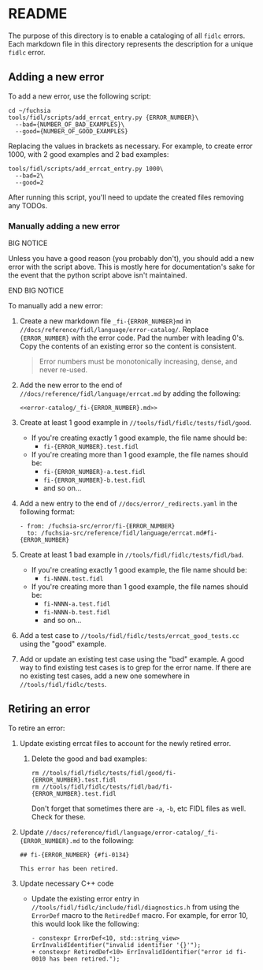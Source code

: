 # README

The purpose of this directory is to enable a cataloging of all `fidlc` errors.
Each markdown file in this directory represents the description for a unique
`fidlc` error.

## Adding a new error

To add a new error, use the following script:

```
cd ~/fuchsia
tools/fidl/scripts/add_errcat_entry.py {ERROR_NUMBER}\
  --bad={NUMBER_OF_BAD_EXAMPLES}\
  --good={NUMBER_OF_GOOD_EXAMPLES}
```

Replacing the values in brackets as necessary. For example, to create error
1000, with 2 good examples and 2 bad examples:

```
tools/fidl/scripts/add_errcat_entry.py 1000\
  --bad=2\
  --good=2
```

After running this script, you'll need to update the created files removing any
TODOs.

### Manually adding a new error

BIG NOTICE

Unless you have a good reason (you probably don't), you should add a new error
with the script above. This is mostly here for documentation's sake for the
event that the python script above isn't maintained.

END BIG NOTICE

To manually add a new error:

1. Create a new markdown file `_fi-{ERROR_NUMBER}md` in
  `//docs/reference/fidl/language/error-catalog/`. Replace `{ERROR_NUMBER}` with
  the error code. Pad the number with leading 0's. Copy the contents of an
  existing error so the content is consistent.

    > Error numbers must be monotonically increasing, dense, and never re-used.

1. Add the new error to the end of `//docs/reference/fidl/language/errcat.md` by
  adding the following:

    ```
    <<error-catalog/_fi-{ERROR_NUMBER}.md>>
    ```

1. Create at least 1 good example in `//tools/fidl/fidlc/tests/fidl/good`.
    + If you're creating exactly 1 good example, the file name should be:
        + `fi-{ERROR_NUMBER}.test.fidl`
    + If you're creating more than 1 good example, the file names should be:
        + `fi-{ERROR_NUMBER}-a.test.fidl`
        + `fi-{ERROR_NUMBER}-b.test.fidl`
        + and so on...

1. Add a new entry to the end of `//docs/error/_redirects.yaml` in the following format:

    ```
    - from: /fuchsia-src/error/fi-{ERROR_NUMBER}
      to: /fuchsia-src/reference/fidl/language/errcat.md#fi-{ERROR_NUMBER}
    ```

1. Create at least 1 bad example in `//tools/fidl/fidlc/tests/fidl/bad`.
    + If you're creating exactly 1 good example, the file name should be:
        + `fi-NNNN.test.fidl`
    + If you're creating more than 1 good example, the file names should be:
        + `fi-NNNN-a.test.fidl`
        + `fi-NNNN-b.test.fidl`
        + and so on...

1. Add a test case to `//tools/fidl/fidlc/tests/errcat_good_tests.cc` using the
    "good" example.

1. Add or update an existing test case using the "bad" example. A good way to
    find existing test cases is to grep for the error name. If there are no
    existing test cases, add a new one somewhere in `//tools/fidl/fidlc/tests`.

## Retiring an error

To retire an error:

1. Update existing errcat files to account for the newly retired error.
    1. Delete the good and bad examples:

        ```
        rm //tools/fidl/fidlc/tests/fidl/good/fi-{ERROR_NUMBER}.test.fidl
        rm //tools/fidl/fidlc/tests/fidl/bad/fi-{ERROR_NUMBER}.test.fidl
        ```

        Don't forget that sometimes there are `-a`, `-b`, etc FIDL files as
        well.  Check for these.
  1. Update `//docs/reference/fidl/language/error-catalog/_fi-{ERROR_NUMBER}.md`
  to the following:

        ```
        ## fi-{ERROR_NUMBER} {#fi-0134}

        This error has been retired.
        ```

1. Update necessary C++ code

    + Update the existing error entry in
    `//tools/fidl/fidlc/include/fidl/diagnostics.h` from using the `ErrorDef`
    macro to the `RetiredDef` macro. For example, for error 10, this would look
    like the following:

        ```
        - constexpr ErrorDef<10, std::string_view> ErrInvalidIdentifier("invalid identifier '{}'");
        + constexpr RetiredDef<10> ErrInvalidIdentifier("error id fi-0010 has been retired.");
        ```
